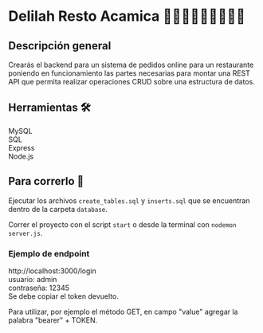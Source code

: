 # Delilah Resto Acamica 🍱🍕🍔🍟🌭🥗🥟🍣🍜

## Descripción general

Crearás el backend para un sistema de pedidos online para un restaurante poniendo en funcionamiento las partes necesarias para montar una REST API que permita realizar operaciones CRUD sobre una estructura de datos.

## Herramientas 🛠

MySQL <br/>
SQL <br/>
Express <br/>
Node.js <br/>

## Para correrlo 🚀

Ejecutar los archivos `create_tables.sql` y `inserts.sql` que se encuentran dentro de la carpeta `database`.

Correr el proyecto con el script `start` o desde la terminal con `nodemon server.js`.

### Ejemplo de endpoint

http://localhost:3000/login <br/>
usuario: admin <br/>
contraseña: 12345 <br/>
Se debe copiar el token devuelto.

Para utilizar, por ejemplo el método GET, en campo "value" agregar la palabra "bearer" + TOKEN.
